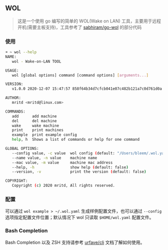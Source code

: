 ## WOL

> 这是一个使用 go 编写的简单的 WOL(Wake on LAN) 工具，主要用于远程开机(需要主板支持)，工具参考了 [sabhiram/go-wol](https://github.com/sabhiram/go-wol) 的部分代码

### 使用

```sh
➜ ~ wol --help
NAME:
   wol - Wake-on-LAN TOOL

USAGE:
   wol [global options] command [command options] [arguments...]

VERSION:
   v1.0.0 2020-12-07 15:47:57 858f64b34d7cfcb041e07c482b121a7c0d761d0a

AUTHOR:
   mritd <mritd@linux.com>

COMMANDS:
   add      add machine
   del      del machine
   wake     wake machine
   print    print machines
   example  print example config
   help, h  Shows a list of commands or help for one command

GLOBAL OPTIONS:
   --config value, -c value  wol config (default: "/Users/bleem/.wol.yaml") [$WOL_CONFIG]
   --name value, -n value    machine name
   --mac value, -m value     machine mac address
   --help, -h                show help (default: false)
   --version, -v             print the version (default: false)

COPYRIGHT:
   Copyright (c) 2020 mritd, All rights reserved.
```

### 配置

可以通过 `wol example > ~/.wol.yaml` 生成样例配置文件，也可以通过 `--config` 选项指定配置文件位置；默认情况下 wol 只读取 `$HOME/wol.yaml` 配置文件。

### Bash Completion

Bash Completion 以及 ZSH 支持请参考 [urfave/cli](https://github.com/urfave/cli/blob/master/docs/v2/manual.md#bash-completion) 文档了解如何使用。